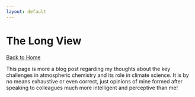 ```yaml
---
layout: default
---
```


# The Long View

[Back to Home](./)

This page is more a blog post regarding my thoughts about the key challenges in atmospheric chemistry and its role in climate science. It is by no means exhaustive or even correct, just opinions of mine formed after speaking to colleagues much more intelligent and perceptive than me! 
